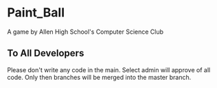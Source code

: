 # Paint_Ball
A game by Allen High School's Computer Science Club

## To All Developers
Please don't write any code in the main. 
Select admin will approve of all code.
Only then branches will be merged into the master branch.
